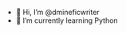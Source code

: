 - 👋 Hi, I’m @dmineficwriter
- 🌱 I’m currently learning Python

<!---
dmineficwriter/dmineficwriter is a ✨ special ✨ repository because its `README.md` (this file) appears on your GitHub profile.
You can click the Preview link to take a look at your changes.
--->
